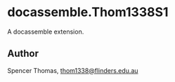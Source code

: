 # docassemble.Thom1338S1

A docassemble extension.

## Author

Spencer Thomas, thom1338@flinders.edu.au

